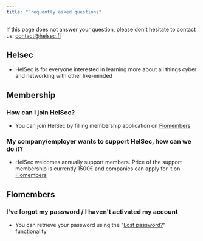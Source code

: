 ```yaml
---
title: "Frequently asked questions"
---
```


If this page does not answer your question, please don't hesitate to contact us: [contact@helsec.fi](mailto:contact@helsec.fi)

## Helsec
- HelSec is for everyone interested in learning more about all things cyber and networking with other like-minded

## Membership
### How can I join HelSec?

- You can join HelSec by filling membership application on [Flomembers](https://byte.flomembers.com/helsec/members/application?_lang=en)

### My company/employer wants to support HelSec, how can we do it?

- HelSec welcomes annually support members. Price of the support membership is currently 1500&euro; and companies can apply for it on [Flomembers](https://byte.flomembers.com/helsec/members/application?_lang=en)

## Flomembers
### I've forgot my password / I haven't activated my account

- You can retrieve your password using the "[Lost password?](https://byte.flomembers.com/helsec/user/recovery)" functionality
